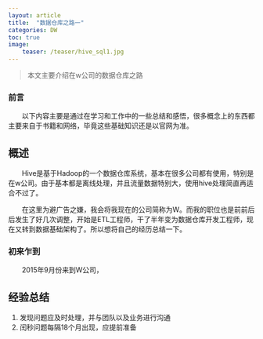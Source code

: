 ```yaml
---
layout: article
title:  "数据仓库之路一"
categories: DW
toc: true
image:
    teaser: /teaser/hive_sql1.jpg
---
```


> 本文主要介绍在w公司的数据仓库之路

### 前言
&emsp;&emsp;以下内容主要是通过在学习和工作中的一些总结和感悟，很多概念上的东西都主要来自于书籍和网络，毕竟这些基础知识还是以官网为准。
## 概述
&emsp;&emsp;Hive是基于Hadoop的一个数据仓库系统，基本在很多公司都有使用，特别是在w公司。由于基本都是离线处理，并且流量数据特别大，使用hive处理简直再适合不过了。

&emsp;&emsp;在这里为避广告之嫌，我会将我现在的公司简称为W。而我的职位也是前前后后发生了好几次调整，开始是ETL工程师，干了半年变为数据仓库开发工程师，现在又转到数据基础架构了。所以想将自己的经历总结一下。

### 初来乍到
&emsp;&emsp;2015年9月份来到W公司，


## 经验总结
1. 发现问题应及时处理，并与团队以及业务进行沟通
2.  闰秒问题每隔18个月出现，应提前准备